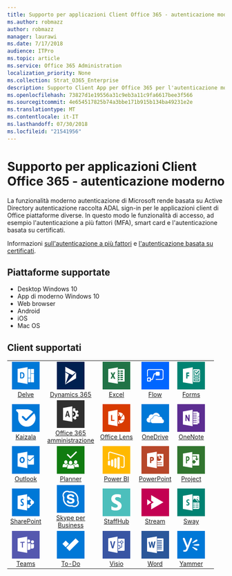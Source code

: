 ```yaml
---
title: Supporto per applicazioni Client Office 365 - autenticazione moderno
ms.author: robmazz
author: robmazz
manager: laurawi
ms.date: 7/17/2018
audience: ITPro
ms.topic: article
ms.service: Office 365 Administration
localization_priority: None
ms.collection: Strat_O365_Enterprise
description: Supporto Client App per Office 365 per l'autenticazione moderno.
ms.openlocfilehash: 73827d1e19556a31c9eb3a11c9fa6617bee3f566
ms.sourcegitcommit: 4e654517825b74a3bbe171b915b134ba49231e2e
ms.translationtype: MT
ms.contentlocale: it-IT
ms.lasthandoff: 07/30/2018
ms.locfileid: "21541956"
---
```

# <a name="office-365-client-app-support---modern-authentication"></a>Supporto per applicazioni Client Office 365 - autenticazione moderno

La funzionalità moderno autenticazione di Microsoft rende basata su Active Directory autenticazione raccolta ADAL sign-in per le applicazioni client di Office piattaforme diverse. In questo modo le funzionalità di accesso, ad esempio l'autenticazione a più fattori (MFA), smart card e l'autenticazione basata su certificati.

Informazioni [sull'autenticazione a più fattori](https://docs.microsoft.com/azure/active-directory/authentication/multi-factor-authentication) e [l'autenticazione basata su certificati](https://docs.microsoft.com/azure/active-directory/active-directory-certificate-based-authentication-get-started).

## <a name="supported-platforms"></a>Piattaforme supportate

 - Desktop Windows 10
 - App di moderno Windows 10
 - Web browser
 - Android
 - iOS
 - Mac OS

## <a name="supported-clients"></a>Client supportati

| | | | | | |
|:---:|:---:|:---:|:---:|:---:|:---:|
| ![Informazioni dettagliate sull'icona](images/o365-delve-64x64.png) <br> [Delve](https://products.office.com/business/intelligent-search) | ![Icona Dynamics 365](images/o365-dynamics365-64x64.png) <br> [Dynamics 365](https://dynamics.microsoft.com) | ![Icona Excel](images/o365-excel-64x64.png) <br> [Excel](https://products.office.com/excel) | ![Icona di flusso](images/o365-flow-64x64.png) <br> [Flow](https://flow.microsoft.com) | ![Icona di moduli](images/o365-forms-64x64.png) <br> [Forms](https://flow.microsoft.com/connectors/shared_microsoftforms/microsoft-forms/) | 
| ![Icona Kaizala](images/o365-kaizala-64x64.png) <br> [Kaizala](https://products.office.com/en/business/microsoft-kaizala) | ![Icona di amministrazione di Office 365](images/o365-o365admin-64x64.png) <br> [Office 365 <br> amministrazione](https://products.office.com/business/manage-office-365-admin-app) | ![Icona lente](images/o365-lens-64x64.png) <br> [Office Lens](https://www.microsoft.com/p/office-lens/9wzdncrfj3t8?activetab=pivot%3Aoverviewtab) | ![OneDrive per icona Business](images/o365-OneDrive-64x64.png) <br> [OneDrive](https://products.office.com/onedrive-for-business/online-cloud-storage) | ![Icona di OneNote](images/o365-OneNote-64x64.png) <br> [OneNote](https://products.office.com/onenote)
| ![Icona di Outlook](images/o365-outlook-64x64.png) <br> [Outlook](https://products.office.com/outlook) | ![Icona di pianificazione](images/o365-planner-64x64.png) <br> [Planner](https://products.office.com/business/task-management-software) | ![Icona PowerBI](images/o365-powerbi-64x64.png) <br> [Power BI](https://powerbi.microsoft.com) | ![Icona PowerPoint](images/o365-powerpoint-64x64.png) <br> [PowerPoint](https://products.office.com/powerpoint) | ![Icona progetto](images/o365-project-64x64.png) <br> [Project](https://products.office.com/project) 
| ![Icona di SharePoint](images/o365-sharepoint-64x64.png) <br> [SharePoint](https://products.office.com/sharepoint) | ![Skype per icona Business](images/o365-skypeforbusiness-64x64.png) <br> [Skype per <br> Business](https://www.skype.com/business/) | ![Icona StaffHub](images/o365-staffhub-64x64.png) <br> [StaffHub](https://products.office.com/microsoft-staffhub/staff-scheduling-software) | ![Icona di flusso](images/o365-stream-64x64.png) <br> [Stream](https://stream.microsoft.com) | ![Icona sway](images/o365-sway-64x64.png) <br> [Sway](https://sway.com)
| ![Icona di team](images/o365-teams-64x64.png) <br> [Teams](https://products.office.com/microsoft-teams/group-chat-software) | ![Icona da fare](images/o365-todo-64x64.png) <br> [To-Do](https://todo.microsoft.com) | ![Icona Visio](images/o365-visio-64x64.png) <br> [Visio](https://products.office.com/visio/flowchart-software) | ![Icona Word](images/o365-word-64x64.png) <br> [Word](https://products.office.com/word) | ![Icona di Yammer](images/o365-yammer-64x64.png) <br> [Yammer](https://products.office.com/yammer/yammer-overview)
